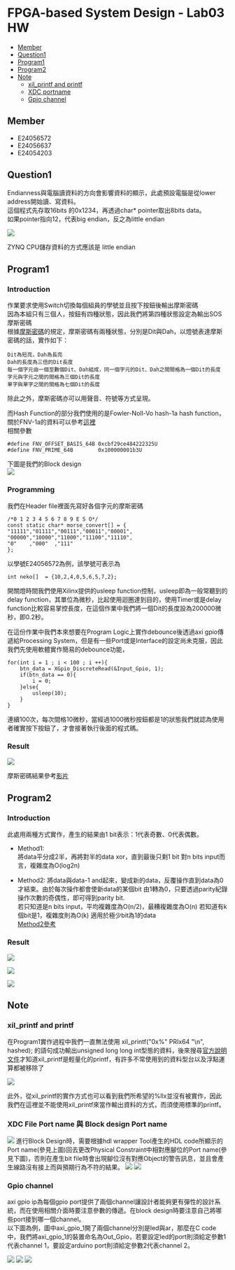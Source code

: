 FPGA-based System Design - Lab03 HW
=

* [Member](#Member)
* [Question1](#Question1)
* [Program1](#Program1)
* [Program2](#Program2)
* [Note](#Note)
    *   [xil_printf and printf](#print)
    *   [XDC portname](#XDC)
    *   [Gpio channel](#GPIO)

<h2 id="Member">Member</h2>

- E24056572   
- E24056637   
- E24054203   

<h2 id = "Question1">Question1</h2>

Endianness與電腦讀資料的方向會影響資料的顯示，此處預設電腦是從lower address開始讀、寫資料。  
這個程式先存取16bits 的0x1234，再透過char* pointer取出8bits data。  
如果pointer指向12，代表big endian，反之為little endian

<img src = "./image/endian.png">  

ZYNQ CPU儲存資料的方式應該是 little endian

<h2 id="Program1">Program1</h2>  

<h3>Introduction</h3>

作業要求使用Switch切換每個組員的學號並且按下按鈕後輸出摩斯密碼  
因為本組只有三個人，按鈕有四種狀態，因此我們將第四種狀態設定為輸出SOS摩斯密碼  
根據<a href = "https://zh.wikipedia.org/wiki/%E6%91%A9%E5%B0%94%E6%96%AF%E7%94%B5%E7%A0%81">摩斯密碼</a>的規定，摩斯密碼有兩種狀態，分別是Dit與Dah，以燈號表達摩斯密碼的話，實作如下：
    
    Dit為短亮，Dah為長亮
    Dah的長度為三倍的Dit長度
    每一個字元由一個至數個Dit、Dah組成，同一個字元的Dit、Dah之間間格為一個Dit的長度
    字元與字元之間的間格為三個Dit的長度
    單字與單字之間的間格為七個Dit的長度

除此之外，摩斯密碼亦可以用聲音、符號等方式呈現。  

而Hash Function的部分我們使用的是Fowler-Noll-Vo hash-1a hash function，關於FNV-1a的資料可以參考<a href = "https://en.wikipedia.org/wiki/Fowler%E2%80%93Noll%E2%80%93Vo_hash_function">這裡</a>  
相關參數

    #define FNV_OFFSET_BASIS_64B 0xcbf29ce484222325U
    #define FNV_PRIME_64B        0x100000001b3U 


下圖是我們的Block design  
<img src = ./image/design_1.png></img>
  
<h3>Programming</h3>

我們在Header file裡面先寫好各個字元的摩斯密碼

    /*0 1 2 3 4 5 6 7 8 9 E S O*/
    const static char* morse_convert[] = {
    "11111","01111","00111","00011","00001",
    "00000","10000","11000","11100","11110",
    "0"    ,"000"  ,"111"
    };

以學號E24056572為例，該學號可表示為

    int neko[] 	= {10,2,4,0,5,6,5,7,2};

開關燈時間我們使用Xilinx提供的usleep function控制，usleep即為一般常聽到的delay function，其單位為微秒，比起使用迴圈達到目的，使用Timer或是delay function比較容易掌控長度，在這個作業中我們將一個Dit的長度設為200000微秒，即0.2秒。  

在這份作業中我們本來想要在Program Logic上實作debounce後透過axi gpio傳遞給Processing System，但是有一些Port或是Interface的設定尚未克服，因此我們先使用軟體實作簡易的debounce功能，

    for(int i = 1 ; i < 100 ; i ++){
		btn_data = XGpio_DiscreteRead(&Input_Gpio, 1);
		if(btn_data == 0){
			i = 0;
		}else{
			usleep(10);
		}
	}

連續100次，每次間格10微秒，當經過1000微秒按鈕都是1的狀態我們就認為使用者確實按下按鈕了，才會接著執行後面的程式碼。  


<h3>Result</h3>

<img src = "./image/hash.png"></img>  
  
摩斯密碼結果參考<a href = "https://www.youtube.com/watch?v=ie8yxpYrBvk">影片</a>

<h2 id = "Program2">Program2</h2>

<h3>Introduction</h3>

此處用兩種方式實作，產生的結果由1 bit表示：1代表奇數、0代表偶數。  

- Method1:  
將data平分成2半，再將對半的data xor，直到最後只剩1 bit
對n bits input而言，複雜度為O(log2n)

- Method2:
將data與data-1 and起來，變成新的data，反覆操作直到data為0才結束。由於每次操作都會使新data的某個bit 由1轉為0，只要透過parity紀錄操作次數的奇偶性，即可得到parity bit.  
若只知道是n bits input，平均複雜度為O(n/2)，最糟複雜度為O(n)
若知道有k個bit是1，複雜度則為O(k)
適用於極少bit為1的data  
<a href="http://graphics.stanford.edu/~seander/bithacks.html?fbclid=IwAR0hBTjttNA7nAVff0Nw8-F0OeuoJyIrJusii8lX_e4Xc3cVyb_apHxjTh4#ParityNaive">Method2參考</a>

<h3>Result</h3>

<img src = "./image/test1.png"></img>    

<img src = "./image/test2.png"></img>  

<img src = "./image/test3.png"></img>  
 



<h2 id="Note">Note</h2>  

<h3 id = "print">xil_printf and printf</h3>

在Program1實作過程中我們一直無法使用 xil_printf("0x%" PRIx64 "\n", hashed); 的語句成功輸出unsigned long long int型態的資料，後來搜尋<a href = "https://www.xilinx.com/support/documentation/sw_manuals/xilinx11/oslib_rm.pdf?fbclid=IwAR37BlG6_H1A2uL5kOWw4Mq5XBQTL7DOnuRZeKpDnERWOPvVE9neX4t_vRo">官方說明文件</a>才知道xil_printf是輕量化的printf，有許多不常使用到的資料型台以及浮點運算都被移除了

<img src = "./image/xil_printf."></img>

此外，從xil_printf的實作方式也可以看到我們所希望的%llx並沒有被實作，因此我們在這裡並不能使用xil_printf來當作輸出資料的方式，而須使用標準的printf。

<h3 id = "XDC">XDC File Port name 與 Block design Port name </h3> 
<img src = "./image/1.png">
進行Block Design時，需要根據hdl wrapper Tool產生的HDL code所顯示的Port name(參見上圖)回去更改Physical Constraint中相對應腳位的Port name(參見下圖)，否則在產生bit file時會出現腳位沒有對應Object的警告訊息，並且會產生線路沒有接上而與預期行為不符的結果。
<img src = "./image/2.png">
<img src = "./image/3.png">


<h3 ID = "GPIO">Gpio channel</h3> 

axi gpio ip為每個gpio port提供了兩個channel讓設計者能夠更有彈性的設計系統，而在使用相關介面時要注意參數的傳遞。在block design時要注意自己將哪些port接到哪一個channel。  
以下圖為例，圖中axi_gpio_1開了兩個channel分別是led與ar，那麼在C code中，我們將axi_gpio_1的裝置命名為Out_Gpio，若要設定led的port則須給定參數1代表channel 1，要設定arduino port則須給定參數2代表channel 2。

<img src = "./image/6.png">
<img src = "./image/5.png">
<img src = "./image/4.png">

